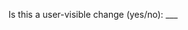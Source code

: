 Is this a user-visible change (yes/no): ___

<!-- If yes, please add 1) a description of the PR to CHANGELOG.md and 2) add the label "User-facing" to this PR -->
